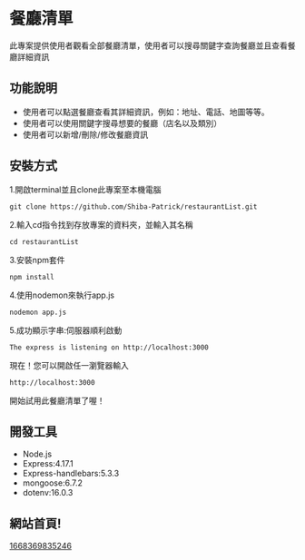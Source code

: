 # 餐廳清單

此專案提供使用者觀看全部餐廳清單，使用者可以搜尋關鍵字查詢餐廳並且查看餐廳詳細資訊

## 功能說明

* 使用者可以點選餐廳查看其詳細資訊，例如：地址、電話、地圖等等。
* 使用者可以使用關鍵字搜尋想要的餐廳（店名以及類別）
* 使用者可以新增/刪除/修改餐廳資訊

## 安裝方式

1.開啟terminal並且clone此專案至本機電腦
```
git clone https://github.com/Shiba-Patrick/restaurantList.git
```
2.輸入cd指令找到存放專案的資料夾，並輸入其名稱
```
cd restaurantList
```
3.安裝npm套件
```
npm install
```
4.使用nodemon來執行app.js
```
nodemon app.js
```
5.成功顯示字串:伺服器順利啟動
```
The express is listening on http://localhost:3000
```
現在！您可以開啟任一瀏覽器輸入　
```
http://localhost:3000
```
開始試用此餐廳清單了喔！

## 開發工具

* Node.js
* Express:4.17.1
* Express-handlebars:5.3.3
* mongoose:6.7.2
* dotenv:16.0.3 

## 網站首頁!
[1668369835246](https://user-images.githubusercontent.com/116487400/201541964-d9f4e2e9-81b4-4f3f-bd70-89c5d18ae73a.jpg)
